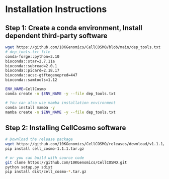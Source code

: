 # Installation Instructions

## Step 1: Create a conda environment, Install dependent third-party software

```bash
wget https://github.com/10KGenomics/CellCOSMO/blob/main/dep_tools.txt
# dep_tools.txt file
conda-forge::python=3.10
bioconda::star=2.7.11a
bioconda::subread=2.0.1
bioconda::picard=2.18.17
bioconda::ucsc-gtftogenepred=447
bioconda::samtools=1.12      

ENV_NAME=CellCosmo
conda create -n $ENV_NAME -y --file dep_tools.txt

# You can also use mamba installation environment
conda install mamba -y
mamba create -n $ENV_NAME -y --file dep_tools.txt
```

## Step 2: Installing CellCosmo software
```bash
# Download the release package
wget https://github.com/10KGenomics/CellCOSMO/releases/download/v1.1.1/cell_cosmo-1.1.1.tar.gz
pip install cell_cosmo-1.1.1.tar.gz

# or you can build with source code
git clone https://github.com/10KGenomics/CellCOSMO.git
python setup.py sdist
pip install dist/cell_cosmo-*.tar.gz
```
